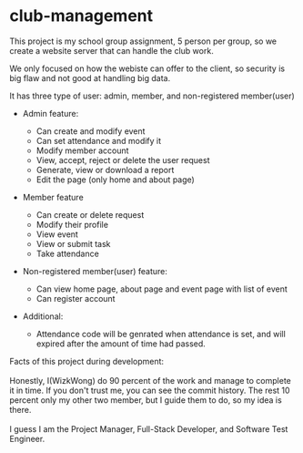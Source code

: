 # club-management

This project is my school group assignment, 5 person per group, so we create a website server that can handle the club work.

We only focused on how the webiste can offer to the client, so security is big flaw and not good at handling big data.

It has three type of user: admin, member, and non-registered member(user)

- Admin feature: <br>
  - Can create and modify event <br>
  - Can set attendance and modify it <br>
  - Modify member account <br>
  - View, accept, reject or delete the user request <br>
  - Generate, view or download a report <br>
  - Edit the page (only home and about page)

- Member feature <br>
  - Can create or delete request <br>
  - Modify their profile <br>
  - View event <br>
  - View or submit task <br>
  - Take attendance <br>

- Non-registered member(user) feature: <br>
  - Can view home page, about page and event page with list of event <br>
  - Can register account

- Additional: <br>
  - Attendance code will be genrated when attendance is set, and will expired after the amount of time had passed. <br>

Facts of this project during development: <br> <br>
Honestly, I(WizkWong) do 90 percent of the work and manage to complete it in time. If you don't trust me, you can see the commit history. The rest 10 percent only my other two member, but I guide them to do, so my idea is there. <br> <br>
I guess I am the Project Manager, Full-Stack Developer, and Software Test Engineer.

